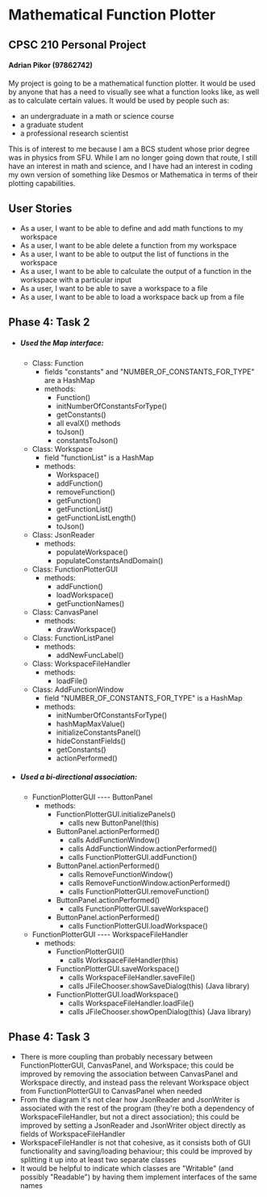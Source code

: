 # Mathematical Function Plotter

## CPSC 210 Personal Project
#### Adrian Pikor (97862742)

My project is going to be a mathematical function plotter.
It would be used by anyone that has a need to visually see
what a function looks like, as well as to calculate certain
values. It would be used by people such as:

- an undergraduate in a math or science course
- a graduate student
- a professional research scientist

This is of interest to me because I am a BCS student
whose prior degree was in physics from SFU. While I am
no longer going down that route, I still have an interest
in math and science, and I have had an interest in coding
my own version of something like Desmos or Mathematica in
terms of their plotting capabilities.

## User Stories
- As a user, I want to be able to define and add math
functions to my workspace
- As a user, I want to be able delete a function from my
workspace
- As a user, I want to be able to output the list of
functions in the workspace
- As a user, I want to be able to calculate the output of
a function in the workspace with a particular input
- As a user, I want to be able to save a workspace to a file
- As a user, I want to be able to load a workspace back up
from a file

## Phase 4: Task 2
- ##### Used the Map interface:
    - Class: Function
        - fields "constants" and "NUMBER_OF_CONSTANTS_FOR_TYPE"
        are a HashMap
        - methods:
            - Function()
            - initNumberOfConstantsForType()
            - getConstants()
            - all evalX() methods
            - toJson()
            - constantsToJson()
    - Class: Workspace
        - field "functionList" is a HashMap
        - methods:
            - Workspace()
            - addFunction()
            - removeFunction()
            - getFunction()
            - getFunctionList()
            - getFunctionListLength()
            - toJson()
    - Class: JsonReader
        - methods:
            - populateWorkspace()
            - populateConstantsAndDomain()
    - Class: FunctionPlotterGUI
        - methods:
            - addFunction()
            - loadWorkspace()
            - getFunctionNames()
    - Class: CanvasPanel
        - methods:
            - drawWorkspace()
    - Class: FunctionListPanel
        - methods:
            - addNewFuncLabel()
    - Class: WorkspaceFileHandler
        - methods:
            - loadFile()
    - Class: AddFunctionWindow
        - field "NUMBER_OF_CONSTANTS_FOR_TYPE" is a HashMap
        - methods:
            - initNumberOfConstantsForType()
            - hashMapMaxValue()
            - initializeConstantsPanel()
            - hideConstantFields()
            - getConstants()
            - actionPerformed()
            
- ##### Used a bi-directional association:
    - FunctionPlotterGUI ---- ButtonPanel
        - methods:
            - FunctionPlotterGUI.initializePanels()
                - calls new ButtonPanel(this)
            - ButtonPanel.actionPerformed()
                - calls AddFunctionWindow()
                - calls AddFunctionWindow.actionPerformed()
                - calls FunctionPlotterGUI.addFunction()
            - ButtonPanel.actionPerformed()
                - calls RemoveFunctionWindow()
                - calls RemoveFunctionWindow.actionPerformed()
                - calls FunctionPlotterGUI.removeFunction()
            - ButtonPanel.actionPerformed()
                - calls FunctionPlotterGUI.saveWorkspace()
            - ButtonPanel.actionPerformed()
                - calls FunctionPlotterGUI.loadWorkspace()
    - FunctionPlotterGUI ---- WorkspaceFileHandler
        - methods:
            - FunctionPlotterGUI()
                - calls WorkspaceFileHandler(this)
            - FunctionPlotterGUI.saveWorkspace()
                - calls WorkspaceFileHandler.saveFile()
                - calls JFileChooser.showSaveDialog(this) (Java library)
            - FunctionPlotterGUI.loadWorkspace()
                - calls WorkspaceFileHandler.loadFile()
                - calls JFileChooser.showOpenDialog(this) (Java library)
  
## Phase 4: Task 3
- There is more coupling than probably necessary between FunctionPlotterGUI,
CanvasPanel, and Workspace; this could be improved by removing the association
between CanvasPanel and Workspace directly, and instead pass the relevant
Workspace object from FunctionPlotterGUI to CanvasPanel when needed
- From the diagram it's not clear how JsonReader and JsonWriter is associated
with the rest of the program (they're both a dependency of WorkspaceFileHandler,
but not a direct association); this could be improved by setting a JsonReader
and JsonWriter object directly as fields of WorkspaceFileHandler
- WorkspaceFileHandler is not that cohesive, as it consists both of GUI
functionality and saving/loading behaviour; this could be improved by splitting
it up into at least two separate classes
- It would be helpful to indicate which classes are "Writable" (and possibly
"Readable") by having them implement interfaces of the same names